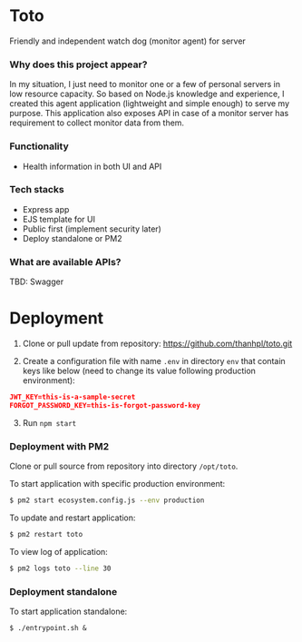 # Toto
Friendly and independent watch dog (monitor agent) for server

### Why does this project appear?
In my situation, I just need to monitor one or a few of personal servers in low resource capacity. So based on Node.js knowledge and experience, I created this agent application (lightweight and simple enough) to serve my purpose. This application also exposes API in case of a monitor server has requirement to collect monitor data from them.

### Functionality
* Health information in both UI and API

### Tech stacks

* Express app
* EJS template for UI
* Public first (implement security later)
* Deploy standalone or PM2

### What are available APIs?

TBD: Swagger

# Deployment

1. Clone or pull update from repository: https://github.com/thanhpl/toto.git

2. Create a configuration file with name `.env` in directory `env` that contain keys like below (need to change its value following production environment):

```json
JWT_KEY=this-is-a-sample-secret
FORGOT_PASSWORD_KEY=this-is-forgot-password-key
```

3. Run `npm start`

### Deployment with PM2

Clone or pull source from repository into directory `/opt/toto`.

To start application with specific production environment:
```sh
$ pm2 start ecosystem.config.js --env production
```

To update and restart application:
```sh
$ pm2 restart toto
```

To view log of application:
```sh
$ pm2 logs toto --line 30
```

### Deployment standalone

To start application standalone:
```
$ ./entrypoint.sh &
```
